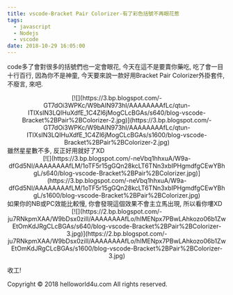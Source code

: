 ```yaml
---
title: vscode-Bracket Pair Colorizer-有了彩色括號不再眼花惹
tags:
  - javascript
  - Nodejs
  - vscode
date: 2018-10-29 16:05:00
---
```


code多了會對很多的括號們也一定會眼花, 今天在這不是要賣你藥吃, 吃了會一目十行百行, 因為你不是神童, 今天要來說一款好用Bracket Pair Colorizer外掛套件, 不廢言, 來吧.

<div class="separator" style="clear: both; text-align: center;"></div><div class="separator" style="clear: both; text-align: center;">[![](https://3.bp.blogspot.com/-GT7dOi3WPKc/W9bAIN973hI/AAAAAAAAfLc/qtun-ITIXsIN3LQIHuXdfE_1C4Zl6jMogCLcBGAs/s640/blog-vscode-Bracket%2BPair%2BColorizer-2.jpg)](https://3.bp.blogspot.com/-GT7dOi3WPKc/W9bAIN973hI/AAAAAAAAfLc/qtun-ITIXsIN3LQIHuXdfE_1C4Zl6jMogCLcBGAs/s1600/blog-vscode-Bracket%2BPair%2BColorizer-2.jpg)</div>
<div class="separator" style="clear: both; text-align: center;"></div>
雖然星星數不多, 反正好用就好了XD

<div class="separator" style="clear: both; text-align: center;">[![](https://3.bp.blogspot.com/-neVbq1hhxuA/W9a-dfGd5NI/AAAAAAAAfLM/1oTF5r15gGQn28kcLT6TNn3xbIPHgmdfgCEwYBhgL/s640/blog-vscode-Bracket%2BPair%2BColorizer.jpg)](https://3.bp.blogspot.com/-neVbq1hhxuA/W9a-dfGd5NI/AAAAAAAAfLM/1oTF5r15gGQn28kcLT6TNn3xbIPHgmdfgCEwYBhgL/s1600/blog-vscode-Bracket%2BPair%2BColorizer.jpg)</div>
如果你的NB或PC效能比較慢, 你會發現這個效果不會主立馬出現, 所以看你嘍XD

<div class="separator" style="clear: both; text-align: center;">[![](https://2.bp.blogspot.com/-ju7RNkpmXAA/W9bDsx0ziII/AAAAAAAAfLo/hIMENpx7PBwLAhkozo06b1ZwEtOmKdJRgCLcBGAs/s640/blog-vscode-Bracket%2BPair%2BColorizer-3.jpg)](https://2.bp.blogspot.com/-ju7RNkpmXAA/W9bDsx0ziII/AAAAAAAAfLo/hIMENpx7PBwLAhkozo06b1ZwEtOmKdJRgCLcBGAs/s1600/blog-vscode-Bracket%2BPair%2BColorizer-3.jpg)</div>

收工!

<div class="blogger-post-footer">Copyright © 2018 helloworld4u.com All rights reserved.</div>